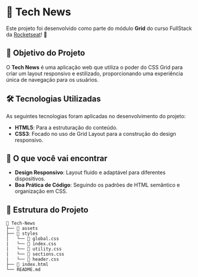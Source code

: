 # 📰 Tech News

Este projeto foi desenvolvido como parte do módulo **Grid** do curso FullStack da [Rocketseat](https://www.rocketseat.com.br/)! 💜 

## 🚀 Objetivo do Projeto
O **Tech News** é uma aplicação web que utiliza o poder do CSS Grid para criar um layout responsivo e estilizado, proporcionando uma experiência única de navegação para os usuários.

## 🛠️ Tecnologias Utilizadas
As seguintes tecnologias foram aplicadas no desenvolvimento do projeto:
- **HTML5**: Para a estruturação do conteúdo.
- **CSS3**: Focado no uso de Grid Layout para a construção do design responsivo.

## 📖 O que você vai encontrar
- **Design Responsivo**: Layout fluido e adaptável para diferentes dispositivos.
- **Boa Prática de Código**: Seguindo os padrões de HTML semântico e organização em CSS.

## 📂 Estrutura do Projeto
```plaintext
📂 Tech-News
├── 📁 assets
├── 📁 styles
│   └── 📄 global.css
|   └── 📄 index.css
|   └── 📄 utility.css
|   └── 📄 sections.css
|   └── 📄 header.css
├── 📄 index.html
└── README.md
